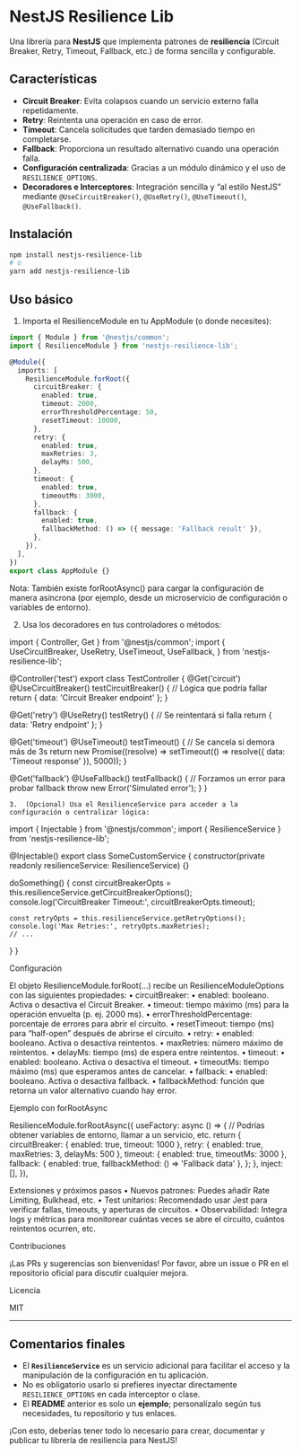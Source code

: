 # NestJS Resilience Lib

Una librería para **NestJS** que implementa patrones de **resiliencia** (Circuit Breaker, Retry, Timeout, Fallback, etc.) de forma sencilla y configurable.

## Características

- **Circuit Breaker**: Evita colapsos cuando un servicio externo falla repetidamente.
- **Retry**: Reintenta una operación en caso de error.
- **Timeout**: Cancela solicitudes que tarden demasiado tiempo en completarse.
- **Fallback**: Proporciona un resultado alternativo cuando una operación falla.
- **Configuración centralizada**: Gracias a un módulo dinámico y el uso de `RESILIENCE_OPTIONS`.
- **Decoradores e Interceptores**: Integración sencilla y “al estilo NestJS” mediante `@UseCircuitBreaker()`, `@UseRetry()`, `@UseTimeout()`, `@UseFallback()`.

## Instalación

```bash
npm install nestjs-resilience-lib
# o
yarn add nestjs-resilience-lib
```

## Uso básico

1.	Importa el ResilienceModule en tu AppModule (o donde necesites):
```typescript
import { Module } from '@nestjs/common';
import { ResilienceModule } from 'nestjs-resilience-lib';

@Module({
  imports: [
    ResilienceModule.forRoot({
      circuitBreaker: {
        enabled: true,
        timeout: 2000,
        errorThresholdPercentage: 50,
        resetTimeout: 10000,
      },
      retry: {
        enabled: true,
        maxRetries: 3,
        delayMs: 500,
      },
      timeout: {
        enabled: true,
        timeoutMs: 3000,
      },
      fallback: {
        enabled: true,
        fallbackMethod: () => ({ message: 'Fallback result' }),
      },
    }),
  ],
})
export class AppModule {}

```

Nota: También existe forRootAsync() para cargar la configuración de manera asíncrona (por ejemplo, desde un microservicio de configuración o variables de entorno).

2.	Usa los decoradores en tus controladores o métodos:

import { Controller, Get } from '@nestjs/common';
import {
  UseCircuitBreaker,
  UseRetry,
  UseTimeout,
  UseFallback,
} from 'nestjs-resilience-lib';

@Controller('test')
export class TestController {
  @Get('circuit')
  @UseCircuitBreaker()
  testCircuitBreaker() {
    // Lógica que podría fallar
    return { data: 'Circuit Breaker endpoint' };
  }

  @Get('retry')
  @UseRetry()
  testRetry() {
    // Se reintentará si falla
    return { data: 'Retry endpoint' };
  }

  @Get('timeout')
  @UseTimeout()
  testTimeout() {
    // Se cancela si demora más de 3s
    return new Promise((resolve) => setTimeout(() => resolve({ data: 'Timeout response' }), 5000));
  }

  @Get('fallback')
  @UseFallback()
  testFallback() {
    // Forzamos un error para probar fallback
    throw new Error('Simulated error');
  }
}


	3.	(Opcional) Usa el ResilienceService para acceder a la configuración o centralizar lógica:

import { Injectable } from '@nestjs/common';
import { ResilienceService } from 'nestjs-resilience-lib';

@Injectable()
export class SomeCustomService {
  constructor(private readonly resilienceService: ResilienceService) {}

  doSomething() {
    const circuitBreakerOpts = this.resilienceService.getCircuitBreakerOptions();
    console.log('CircuitBreaker Timeout:', circuitBreakerOpts.timeout);

    const retryOpts = this.resilienceService.getRetryOptions();
    console.log('Max Retries:', retryOpts.maxRetries);
    // ...
  }
}



Configuración

El objeto ResilienceModule.forRoot(...) recibe un ResilienceModuleOptions con las siguientes propiedades:
	•	circuitBreaker:
	•	enabled: booleano. Activa o desactiva el Circuit Breaker.
	•	timeout: tiempo máximo (ms) para la operación envuelta (p. ej. 2000 ms).
	•	errorThresholdPercentage: porcentaje de errores para abrir el circuito.
	•	resetTimeout: tiempo (ms) para “half-open” después de abrirse el circuito.
	•	retry:
	•	enabled: booleano. Activa o desactiva reintentos.
	•	maxRetries: número máximo de reintentos.
	•	delayMs: tiempo (ms) de espera entre reintentos.
	•	timeout:
	•	enabled: booleano. Activa o desactiva el timeout.
	•	timeoutMs: tiempo máximo (ms) que esperamos antes de cancelar.
	•	fallback:
	•	enabled: booleano. Activa o desactiva fallback.
	•	fallbackMethod: función que retorna un valor alternativo cuando hay error.

Ejemplo con forRootAsync

ResilienceModule.forRootAsync({
  useFactory: async () => {
    // Podrías obtener variables de entorno, llamar a un servicio, etc.
    return {
      circuitBreaker: { enabled: true, timeout: 1000 },
      retry: { enabled: true, maxRetries: 3, delayMs: 500 },
      timeout: { enabled: true, timeoutMs: 3000 },
      fallback: { enabled: true, fallbackMethod: () => 'Fallback data' },
    };
  },
  inject: [],
}),

Extensiones y próximos pasos
	•	Nuevos patrones: Puedes añadir Rate Limiting, Bulkhead, etc.
	•	Test unitarios: Recomendado usar Jest para verificar fallas, timeouts, y aperturas de circuitos.
	•	Observabilidad: Integra logs y métricas para monitorear cuántas veces se abre el circuito, cuántos reintentos ocurren, etc.

Contribuciones

¡Las PRs y sugerencias son bienvenidas! Por favor, abre un issue o PR en el repositorio oficial para discutir cualquier mejora.

Licencia

MIT

---

## Comentarios finales

- El **`ResilienceService`** es un servicio adicional para facilitar el acceso y la manipulación de la configuración en tu aplicación.
- No es obligatorio usarlo si prefieres inyectar directamente `RESILIENCE_OPTIONS` en cada interceptor o clase.
- El **README** anterior es solo un **ejemplo**; personalízalo según tus necesidades, tu repositorio y tus enlaces.

¡Con esto, deberías tener todo lo necesario para crear, documentar y publicar tu librería de resiliencia para NestJS!
```
